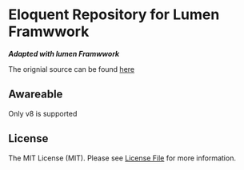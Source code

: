 # Eloquent Repository for Lumen Framwwork
***Adapted with lumen Framwwork***

The orignial source can be found [here](https://github.com/orkhanahmadov/eloquent-repository)


## Awareable 
Only v8 is supported

## License

The MIT License (MIT). Please see [License File](LICENSE.md) for more information.
